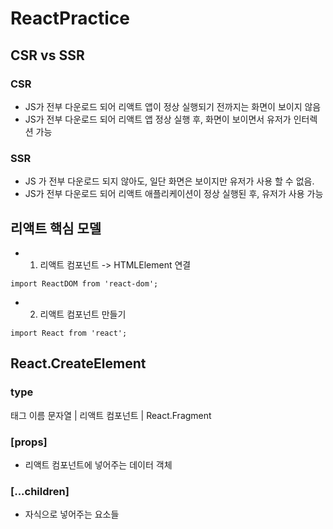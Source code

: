 # ReactPractice

## CSR vs  SSR

### CSR
- JS가 전부 다운로드 되어 리액트 앱이 정상 실행되기 전까지는 화면이 보이지 않음
- JS가 전부 다운로드 되어 리액트 앱 정상 실행 후, 화면이 보이면서 유저가 인터렉션 가능

### SSR
- JS 가 전부 다운로드 되지 않아도, 일단 화면은 보이지만 유저가 사용 할 수 없음.
- JS가 전부 다운로드 되어 리액트 애플리케이션이 정상 실행된 후, 유저가 사용 가능

## 리액트 핵심 모델
- 1. 리액트 컴포넌트 -> HTMLElement 연결
```
import ReactDOM from 'react-dom';
```
- 2. 리액트 컴포넌트 만들기
```
import React from 'react';
```
## React.CreateElement

### type
태그 이름 문자열 | 리액트 컴포넌트 | React.Fragment

### [props]
- 리액트 컴포넌트에 넣어주는 데이터 객체

### [...children]
- 자식으로 넣어주는 요소들